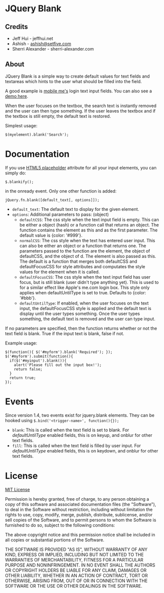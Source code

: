 JQuery Blank
============

Credits
--------

 * Jeff Hui - jeffhui.net
 * Ashish - ashish@setfive.com
 * Sherri Alexander - sherri-alexander.com

About
--------

JQuery Blank is a simple way to create default values for text fields and textareas
which hints to the user what should be filled into the field.
 
A good example is [mobile me's][1] login text input fields. You can also see a [demo here][2].

When the user focuses on the textbox, the search text is instantly removed and the
user can then type something. If the user leaves the textbox and if the textbox is
 still empty, the default text is restored.

Simplest usage:

`$(myelement).blank('Search');`

Documentation
=============

If you use [HTML5 placeholder][4] attribute for all your input elements, you can
simply do:

`$.blankify();`

in the onready event. Only one other function is added:

`jQuery.fn.blank([default_text[, options]]);`

* `default_text`: The default text to display for the given element.
* `options`: Additional parameters to pass: (object)
    * `defaultCSS`: The css style when the text input field is empty. This can be either a object (hash) or a function call that returns an object. The function contains the element as this and as the first parameter. The default value is {color: '#999'}.
    * `normalCSS`: The css style when the text has entered user input. This can also be either an object or a function that returns one. The parameters passed to the function are the element, the object of defaultCSS, and the object of d. The element is also passed as this. The default is a function that merges both defaultCSS and defaultFocusCSS for style attributes and computates the style values for the element when it is called.
    * `defaultFocusCSS`: The css style when the text input field has user focus, but is still blank (user didn't type anything yet). This is used to for a similar effect like Apple's me.com login box. This style only applies when defaultUntilType is set to true. Defaults to {color: '#bbb'}.
    * `defaultUntilType`: If enabled, when the user focuses on the text input, the defaultFocusCSS style is applied and the default text is display until the user types something. Once the user types something, the default text is removed and the user can type input.

If no parameters are specified, then the function returns whether or not the text 
field is blank. True if the input text is blank, false if not.

Example usage:

    $(function(){ $('#myform').blank('Required'); });
	$('#myform').submit(function(){
	  if($('#myinput').blank()){
		alert('Please fill out the input box!');
		return false;
	  }
	  return true;
	});
	
[4]: http://davidwalsh.name/html5-placeholder

Events
==========

Since version 1.4, two events exist for jquery.blank elements. They can be hooked using `$.bind('<trigger-name>', function(){});`

* `blank`: This is called when the text field is set to blank. For *defaultUntilType* enabled fields, this is on keyup, and onblur for other text fields.
* `fill`: This is called when the text field is filled by user input. For *defaultUntilType* enabled fields, this is on keydown, and onblur for other text fields.


License
=========

[MIT License][3]

 Permission is hereby granted, free of charge, to any person
 obtaining a copy of this software and associated documentation
 files (the "Software"), to deal in the Software without
 restriction, including without limitation the rights to use,
 copy, modify, merge, publish, distribute, sublicense, and/or sell
 copies of the Software, and to permit persons to whom the
 Software is furnished to do so, subject to the following
 conditions:
 
 The above copyright notice and this permission notice shall be
 included in all copies or substantial portions of the Software.
 
 THE SOFTWARE IS PROVIDED "AS IS", WITHOUT WARRANTY OF ANY KIND,
 EXPRESS OR IMPLIED, INCLUDING BUT NOT LIMITED TO THE WARRANTIES
 OF MERCHANTABILITY, FITNESS FOR A PARTICULAR PURPOSE AND
 NONINFRINGEMENT. IN NO EVENT SHALL THE AUTHORS OR COPYRIGHT
 HOLDERS BE LIABLE FOR ANY CLAIM, DAMAGES OR OTHER LIABILITY,
 WHETHER IN AN ACTION OF CONTRACT, TORT OR OTHERWISE, ARISING
 FROM, OUT OF OR IN CONNECTION WITH THE SOFTWARE OR THE USE OR
 OTHER DEALINGS IN THE SOFTWARE.


[1]: http://me.com/ "Apple's Mobile Me"
[2]: http://demo.jeffhui.net/jquery-blank/ "Example of JQuery.Blank"
[3]: http://creativecommons.org/licenses/MIT/

